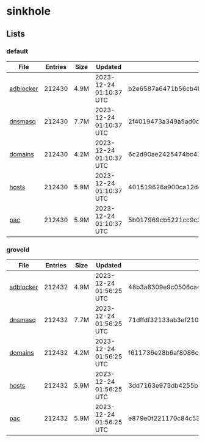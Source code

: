 # sinkhole

## Lists

### default

|File|Entries|Size|Updated|Hash|
|-|-|-|-|-|
|[adblocker](https://raw.githubusercontent.com/groveld/sinkhole/lists/default/adblocker.txt)|212430|4.9M|2023-12-24 01:10:37 UTC|b2e6587a6471b56cb4f914727ac968f1773f78ed0d800f6e1b143ca71e88b9b8|
|[dnsmasq](https://raw.githubusercontent.com/groveld/sinkhole/lists/default/dnsmasq.txt)|212430|7.7M|2023-12-24 01:10:37 UTC|2f4019473a349a5ad0c862d1959f696ea651d63126e5937a90979ddcab2e42e7|
|[domains](https://raw.githubusercontent.com/groveld/sinkhole/lists/default/domains.txt)|212430|4.2M|2023-12-24 01:10:37 UTC|6c2d90ae2425474bc477e96fcc2695ada741d1833a743653d64d6dc756ce93ea|
|[hosts](https://raw.githubusercontent.com/groveld/sinkhole/lists/default/hosts.txt)|212430|5.9M|2023-12-24 01:10:37 UTC|401519626a900ca12de49c86f39007d42c16a83697cda08720dbcf231bbd7c2d|
|[pac](https://raw.githubusercontent.com/groveld/sinkhole/lists/default/pac.txt)|212430|5.9M|2023-12-24 01:10:37 UTC|5b017969cb5221cc9c3f99cf0c39938c44044608ceba822f4e84e370502e5120|

### groveld

|File|Entries|Size|Updated|Hash|
|-|-|-|-|-|
|[adblocker](https://raw.githubusercontent.com/groveld/sinkhole/lists/groveld/adblocker.txt)|212432|4.9M|2023-12-24 01:56:25 UTC|48b3a8309e9c0506ca4a4d194382678435318e17b9b25b67fca1940717bc6545|
|[dnsmasq](https://raw.githubusercontent.com/groveld/sinkhole/lists/groveld/dnsmasq.txt)|212432|7.7M|2023-12-24 01:56:25 UTC|71dffdf32133ab3ef210bcf065bb2d2c9b50dd6bdfe8c83cdd117754d589400a|
|[domains](https://raw.githubusercontent.com/groveld/sinkhole/lists/groveld/domains.txt)|212432|4.2M|2023-12-24 01:56:25 UTC|f611736e28b6af8086c155f22674be96ca922d9b3092bac65c4a2b2b4c94c54e|
|[hosts](https://raw.githubusercontent.com/groveld/sinkhole/lists/groveld/hosts.txt)|212432|5.9M|2023-12-24 01:56:25 UTC|3dd7163e973db4255b8fee7114206519efbe107d583567f526277929a779b540|
|[pac](https://raw.githubusercontent.com/groveld/sinkhole/lists/groveld/pac.txt)|212432|5.9M|2023-12-24 01:56:25 UTC|e879e0f221170c84c534e1eae644373b8d9a22f5875c79c8dfb3c15c46c27bd9|
